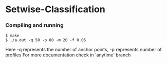 # Setwise-Classification

### Compiling and running
```
$ make
$ ./a.out -q 50 -p 80 -m 20 -f 0.05

```

Here -q represents the number of anchor points, -p represents number of profiles
For more documentation check in 'anytime' branch
